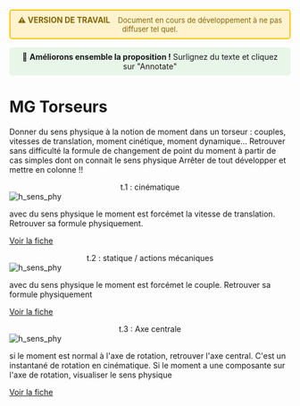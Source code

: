 <div style="background-color: #fff3cd; border: 2px solid #ffc107; border-radius: 5px; padding: 8px 12px; margin: 15px 0; text-align: center;">
  <strong style="color: #856404; font-size: 14px;">⚠️ VERSION DE TRAVAIL</strong>
  <span style="color: #856404; margin-left: 10px; font-size: 13px;">
    Document en cours de développement à ne pas diffuser tel quel.
  </span>
</div>

<div style="background-color: #e8f5e9; padding: 8px 12px; margin: 15px 0; border-radius: 5px; text-align: center; font-size: 14px;">
  💬 <strong>Améliorons ensemble la proposition !</strong> Surlignez du texte et cliquez sur "Annotate"
</div>


# MG Torseurs
Donner du sens physique à la notion de moment dans un torseur : couples, vitesses de translation, moment cinétique, moment dynamique...
Retrouver sans difficulté la formule de changement de point du moment à partir de cas simples dont on connait le sens physique
Arrêter de tout développer et mettre en colonne !!


<div class="card-container">


  <!-- Carte 1 -->
  <div class="card">
    <div class="card-header" style="text-align: center;">
      t.1 : cinématique
    </div>
    <div class="card-body">
      <img src="../../_static/images/MG/wolver_inprogress.png" alt="h_sens_phy" class="img-responsive">
      <p> avec du sens physique le moment est forcémet la vitesse de translation. Retrouver sa formule physiquement.  </p>
      <p class="card-footer-link">
        <a href="../MG_torseurs/MG_Torseur_1.html" class="card-link">
          Voir la fiche <i class="fas fa-arrow-right"></i>
        </a>
      </p>
    </div>
  </div>

  <!-- Carte 2 -->
  <div class="card">
    <div class="card-header" style="text-align: center;">
      t.2 : statique / actions mécaniques
    </div>
    <div class="card-body">
      <img src="../../_static/images/MG/wolver_inprogress.png" alt="h_sens_phy" class="img-responsive">
      <p> avec du sens physique le moment est forcémet le couple. Retrouver sa formule physiquement </p>
      <p class="card-footer-link">
        <a href="../MG_torseurs/MG_Torseur_2.html" class="card-link">
          Voir la fiche <i class="fas fa-arrow-right"></i>
        </a>
      </p>
    </div>
  </div>

  
  <!-- Carte n -->
  <div class="card">
    <div class="card-header" style="text-align: center;">
      t.3 : Axe centrale
    </div>
    <div class="card-body">
      <img src="../../_static/images/MG/wolver_inprogress.png" alt="h_sens_phy" class="img-responsive">
      <p> si le moment est normal à l'axe de rotation, retrouver l'axe central. C'est un instantané de rotation en cinématique. Si le moment a une composante sur l'axe de rotation, visualiser le sens physique </p>
      <p class="card-footer-link">
        <a href="../MG_torseurs/MG_Torseur_n.html" class="card-link">
          Voir la fiche <i class="fas fa-arrow-right"></i>
        </a>
      </p>
    </div>
  </div>


</div>


